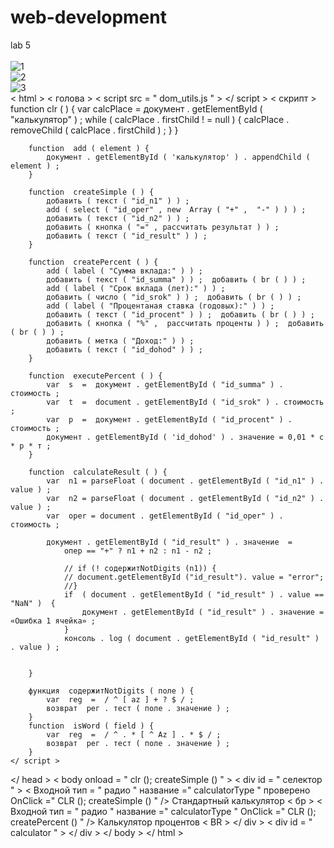 # web-development
lab 5 <br><br>
![1](https://user-images.githubusercontent.com/39883296/78996178-4015a200-7b6e-11ea-8ff4-8ee11c7c970e.png)<br>
![2](https://user-images.githubusercontent.com/39883296/78996182-40ae3880-7b6e-11ea-8016-2a9919ee4c03.png)<br>
![3](https://user-images.githubusercontent.com/39883296/78996185-4146cf00-7b6e-11ea-9dac-3c6a37d75ada.png) <br>
< html >
< голова >
    < script  src = " dom_utils.js " > </ script >
    < скрипт >
        function  clr ( ) {
            var  calcPlace = документ . getElementById ( "калькулятор" ) ;
            while  ( calcPlace . firstChild ! = null ) {
                calcPlace . removeChild ( calcPlace . firstChild ) ;
            }
        }

        function  add ( element ) {
            документ . getElementById ( 'калькулятор' ) . appendChild ( element ) ;
        }

        function  createSimple ( ) {
            добавить ( текст ( "id_n1" ) ) ;
            add ( select ( "id_oper" , new  Array ( "+" ,  "-" ) ) ) ;
            добавить ( текст ( "id_n2" ) ) ;
            добавить ( кнопка ( "=" , рассчитать результат ) ) ;
            добавить ( текст ( "id_result" ) ) ;
        }

        function  createPercent ( ) {
            add ( label ( "Сумма вклада:" ) ) ;
            добавить ( текст ( "id_summa" ) ) ;  добавить ( br ( ) ) ;
            add ( label ( "Срок вклада (лет):" ) ) ;
            добавить ( число ( "id_srok" ) ) ;  добавить ( br ( ) ) ;
            add ( label ( "Процентаная ставка (годовых):" ) ) ;
            добавить ( текст ( "id_procent" ) ) ;  добавить ( br ( ) ) ;
            добавить ( кнопка ( "%" ,  рассчитать проценты ) ) ;  добавить ( br ( ) ) ;
            добавить ( метка ( "Доход:" ) ) ;
            добавить ( текст ( "id_dohod" ) ) ;
        }

        function  executePercent ( ) {
            var  s  =  документ . getElementById ( "id_summa" ) . стоимость ;
            var  t  =  document . getElementById ( "id_srok" ) . стоимость ;
            var  p  =  документ . getElementById ( "id_procent" ) . стоимость ;
            документ . getElementById ( 'id_dohod' ) . значение = 0,01 * с * р * т ;
        }

        function  calculateResult ( ) {
            var  n1 = parseFloat ( document . getElementById ( "id_n1" ) . value ) ;
            var  n2 = parseFloat ( document . getElementById ( "id_n2" ) . value ) ;
            var  oper = document . getElementById ( "id_oper" ) . стоимость ;
            
            документ . getElementById ( "id_result" ) . значение  =
                опер == "+" ? n1 + n2 : n1 - n2 ;
            
                // if (! содержитNotDigits (n1)) {
                // document.getElementById ("id_result"). value = "error";
                //}
                if  ( document . getElementById ( "id_result" ) . value == "NaN" )  {
                    документ . getElementById ( "id_result" ) . значение = «Ошибка 1 ячейка» ;
                }
                консоль . log ( document . getElementById ( "id_result" ) . value ) ;
            

        }

        функция  содержитNotDigits ( поле ) {
            var  reg  =  / ^ [ az ] + ? $ / ;
            возврат  рег . тест ( поле . значение ) ;
        }
        function  isWord ( field ) {
            var  reg  =  / ^ . * [ ^ Az ] . * $ / ;
            возврат  рег . тест ( поле . значение ) ;
        }
    </ script >
</ head >
< body  onload = " clr (); createSimple () " >
    < div  id = " селектор " >
        < Входной  тип = " радио " название =" calculatorType " проверено  OnClick =" CLR (); createSimple () " /> Стандартный калькулятор < бр >
        < Входной  тип = " радио " название =" calculatorType " OnClick =" CLR (); createPercent () " /> Калькулятор процентов < BR >
    </ div >
    < div  id = " calculator " > </ div >
</ body >
</ html >
